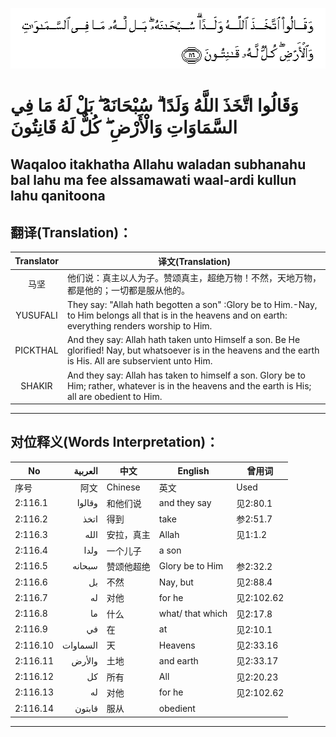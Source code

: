 ![002:116](images/002_116.gif)

#   وَقَالُوا اتَّخَذَ اللَّهُ وَلَدًا ۗ سُبْحَانَهُ ۖ بَلْ لَهُ مَا فِي السَّمَاوَاتِ وَالْأَرْضِ ۖ كُلٌّ لَهُ قَانِتُونَ 

## Waqaloo itakhatha Allahu waladan subhanahu bal lahu ma fee alssamawati waal-ardi kullun lahu qanitoona

## 翻译(Translation)：

| Translator | 译文(Translation)                                            |
|:----------:| ------------------------------------------------------------ |
| 马坚       | 他们说：真主以人为子。赞颂真主，超绝万物！不然，天地万物，都是他的；一切都是服从他的。 |
| YUSUFALI   | They say: "Allah hath begotten a son" :Glory be to Him.-Nay, to Him belongs all that is in the heavens and on earth: everything renders worship to Him. |
| PICKTHAL   | And they say: Allah hath taken unto Himself a son. Be He glorified! Nay, but whatsoever is in the heavens and the earth is His. All are subservient unto Him. |
| SHAKIR     | And they say: Allah has taken to himself a son. Glory be to Him; rather, whatever is in the heavens and the earth is His; all are obedient to Him. |

---

## 对位释义(Words Interpretation)：

| No       |  العربية | 中文       | English          | 曾用词     |
| -------- | -------: | ---------- | ---------------- | ---------- |
| 序号     |     阿文 | Chinese    | 英文             | Used       |
| 2:116.1  |   وقالوا | 和他们说   | and they say     | 见2:80.1   |
| 2:116.2  |     اتخذ | 得到       | take             | 参2:51.7   |
| 2:116.3  |     الله | 安拉，真主 | Allah            | 见1:1.2    |
| 2:116.4  |     ولدا | 一个儿子   | a son            |            |
| 2:116.5  |   سبحانه | 赞颂他超绝 | Glory be to Him  | 参2:32.2   |
| 2:116.6  |       بل | 不然       | Nay, but         | 见2:88.4   |
| 2:116.7  |       له | 对他       | for he           | 见2:102.62 |
| 2:116.8  |       ما | 什么       | what/ that which | 见2:17.8   |
| 2:116.9  |       في | 在         | at               | 见2:10.1   |
| 2:116.10 | السماوات | 天         | Heavens          | 见2:33.16  |
| 2:116.11 |   والأرض | 土地       | and earth        | 见2:33.17  |
| 2:116.12 |       كل | 所有       | All              | 见2:20.23  |
| 2:116.13 |       له | 对他       | for he           | 见2:102.62 |
| 2:116.14 |   قابتون | 服从       | obedient         |            |

---
